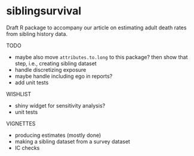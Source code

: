 siblingsurvival
===============

Draft R package to accompany our article on estimating adult death rates from sibling history data.

TODO

- maybe also move `attributes.to.long` to this package? then show that step,
  i.e., creating sibling dataset
- handle discretizing exposure
- maybe handle including ego in reports?
- add unit tests

WISHLIST

- shiny widget for sensitivity analysis?
- unit tests

VIGNETTES

- producing estimates (mostly done)
- making a sibling dataset from a survey dataset
- IC checks

